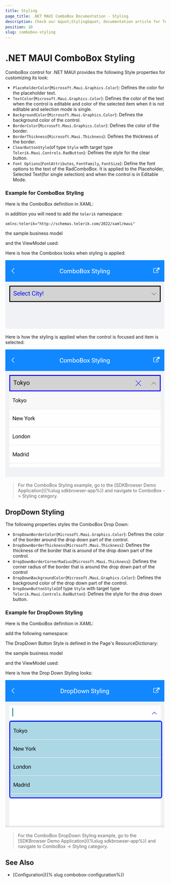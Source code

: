 ```yaml
---
title: Styling
page_title: .NET MAUI ComboBox Documentation - Styling
description: Check our &quot;Styling&quot; documentation article for Telerik ComboBox for .NET MAUI control.
position: 10
slug: combobox-styling
---
```


# .NET MAUI ComboBox Styling

ComboBox control for .NET MAUI provides the following Style properties for customizing its look:

* `PlaceholderColor`(`Microsoft.Maui.Graphics.Color`): Defines the color for the placeholder text.
* `TextColor`(`Microsoft.Maui.Graphics.Color`): Defines the color of the text when the control is editable and color of the selected item when it is not editable and selection mode is single.
* `BackgroundColor`(`Microsoft.Maui.Graphics.Color`): Defines the background color of the control.
* `BorderColor`(`Microsoft.Maui.Graphics.Color`): Defines the color of the border.
* `BorderThickness`(`Microsoft.Maui.Thickness`): Defines the thickness of the border.
* `ClearButtonStyle`(of type `Style` with target type `Telerik.Maui.Controls.RadButton`): Defines the style for the clear button.
* `Font Options`(`FontAttributes`, `FontFamily`, `FontSize`): Define the font options to the text of the RadComboBox. It is applied to the Placeholder, Selected Text(for single selection) and when the control is in Editable Mode.

### Example for ComboBox Styling

Here is the ComboBox definition in XAML:

<snippet id='combobox-styling'/>

in addition you will need to add the `telerik` namespace:

```XAML
xmlns:telerik="http://schemas.telerik.com/2022/xaml/maui"
```

the sample business model

<snippet id='combobox-city-businessmodel'/>

and the ViewModel used:

<snippet id='comobobox-editing-viewmodel'/> 

Here is how the Combobox looks when styling is applied:

![ComboBox Styling](images/combobox-styling.png)

Here is how the styling is applied when the control is focused and item is selected:

![ComboBox Styling on Seleced Item](images/combobox-styling-focused.png)

> For the ComboBox Styling example, go to the [SDKBrowser Demo Application]({%slug sdkbrowser-app%}) and navigate to ComboBox -> Styling category.

## DropDown Styling

The following properties styles the ComboBox Drop Down:

* `DropDownBorderColor`(`Microsoft.Maui.Graphics.Color`): Defines the color of the border around the drop down part of the control.
* `DropDownBorderThickness`(`Microsoft.Maui.Thickness`): Defines the thickness of the border that is around of the drop down part of the control.
* `DropDownBorderCornerRadius`(`Microsoft.Maui.Thickness`): Defines the corner radius of the border that is around the drop down part of the control
* `DropDownBackgroundColor`(`Microsoft.Maui.Graphics.Color`): Defines the background color of the drop down part of the control.
* `DropDownButtonStyle`(of type `Style` with target type `Telerik.Maui.Controls.RadButton`): Defines the style for the drop down button.

### Example for DropDown Styling

Here is the ComboBox definition in XAML:

<snippet id='combobox-dropdown-styling'/>

add the following namespace:

<snippet id='xmlns-telerikinput'/>

The DropDown Button Style is defined in the Page's ResourceDictionary:

<snippet id='combobox-dropdownbutton-style'/>

the sample business model

<snippet id='combobox-city-businessmodel'/>

and the ViewModel used:

<snippet id='comobobox-editing-viewmodel'/> 

Here is how the Drop Down Styling looks:

![ComboBox Drop Down Style](images/combobox-drop-down-style.png)

> For the ComboBox DropDown Styling example, go to the [SDKBrowser Demo Application]({%slug sdkbrowser-app%}) and navigate to ComboBox -> Styling category.

## See Also

- [Configuration]({% slug combobox-configuration%})

